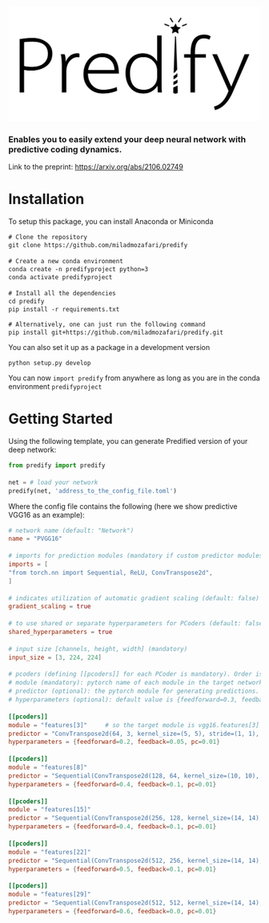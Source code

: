 ![alt text](predify_logo.png)
### Enables you to easily extend your deep neural network with predictive coding dynamics.
Link to the preprint: https://arxiv.org/abs/2106.02749

# Installation

To setup this package, you can install Anaconda or Miniconda
```
# Clone the repository
git clone https://github.com/miladmozafari/predify

# Create a new conda environment
conda create -n predifyproject python=3
conda activate predifyproject

# Install all the dependencies
cd predify
pip install -r requirements.txt
```
```
# Alternatively, one can just run the following command
pip install git+https://github.com/miladmozafari/predify.git
```


You can also set it up as a package in a development version

```
python setup.py develop
```

You can now `import predify` from anywhere as long as you are in the conda environment `predifyproject`

# Getting Started
Using the following template, you can generate Predified version of your deep network:
```python
from predify import predify

net = # load your network
predify(net, 'address_to_the_config_file.toml')
```

Where the config file contains the following (here we show predictive VGG16 as an example):
```toml
# network name (default: "Network")
name = "PVGG16"

# imports for prediction modules (mandatory if custom predictor modules are defined)
imports = [
"from torch.nn import Sequential, ReLU, ConvTranspose2d",
]

# indicates utilization of automatic gradient scaling (default: false)
gradient_scaling = true

# to use shared or separate hyperparameters for PCoders (default: false)
shared_hyperparameters = true

# input size [channels, height, width] (mandatory)
input_size = [3, 224, 224]

# pcoders (defining [[pcoders]] for each PCoder is mandatory). Order is important.
# module (mandatory): pytorch name of each module in the target network to be converted into an encoder
# predictor (optional): the pytorch module for generating predictions. By default, it will be upsample+conv_transpose)
# hyperparameters (optional): default value is {feedforward=0.3, feedback=0.3, pc=0.01}. If shared_hyperparameters=true, the values of the first PCoder will be used for all of them.

[[pcoders]]
module = "features[3]"     # so the target module is vgg16.features[3]
predictor = "ConvTranspose2d(64, 3, kernel_size=(5, 5), stride=(1, 1), padding=(2, 2))"
hyperparameters = {feedforward=0.2, feedback=0.05, pc=0.01}

[[pcoders]]
module = "features[8]"
predictor = "Sequential(ConvTranspose2d(128, 64, kernel_size=(10, 10), stride=(2, 2), padding=(4, 4)), ReLU(inplace=True))"
hyperparameters = {feedforward=0.4, feedback=0.1, pc=0.01}

[[pcoders]]
module = "features[15]"
predictor = "Sequential(ConvTranspose2d(256, 128, kernel_size=(14, 14), stride=(2, 2), padding=(6, 6)), ReLU(inplace=True))"
hyperparameters = {feedforward=0.4, feedback=0.1, pc=0.01}

[[pcoders]]
module = "features[22]"
predictor = "Sequential(ConvTranspose2d(512, 256, kernel_size=(14, 14), stride=(2, 2), padding=(6, 6)), ReLU(inplace=True))"
hyperparameters = {feedforward=0.5, feedback=0.1, pc=0.01}

[[pcoders]]
module = "features[29]"
predictor = "Sequential(ConvTranspose2d(512, 512, kernel_size=(14, 14), stride=(2, 2), padding=(6, 6)), ReLU(inplace=True))"
hyperparameters = {feedforward=0.6, feedback=0.0, pc=0.01}
```

